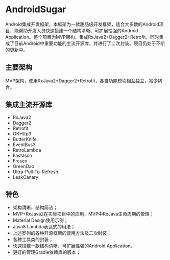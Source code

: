 ﻿# AndroidSugar
Android集成开发框架，本框架为一款甜品级开发框架，适合大多数的Android项目，能帮助开发人员快速搭建一个结构清晰、可扩展性强的Android Application。整个项目为MVP架构，集成RxJava2+Dagger2+Retrofit，同时集成了目前Android中重要功能的主流开源库，并进行了二次封装。项目仍处于不断的更新中。

## 主要架构
MVP架构，使用RxJava2+Dagger2+Retrofit，各自功能模块相互独立，减少耦合。

## 集成主流开源库
* RxJava2
* Dagger2
* Retrofit
* OKHttp3
* ButterKnife
* EventBus3
* RetroLambda
* FastJson
* Fresco
* GreenDao
* Ultra-Pull-To-Refresh
* LeakCanary

## 特色
* 架构清晰，结构简洁；
* MVP+RxJava2在实际项目中的应用，MVP中RxJava生命周期的管理；
* Material Design使用示例；
* Java8 Lambda表达式的用法；
* 上述罗列的各种开源框架的使用方法及二次封装；
* 各种工具类的封装；
* 快速搭建一款结构清晰、可扩展性强的Android Application。
* 更好的管理Gradle依赖库的版本；

